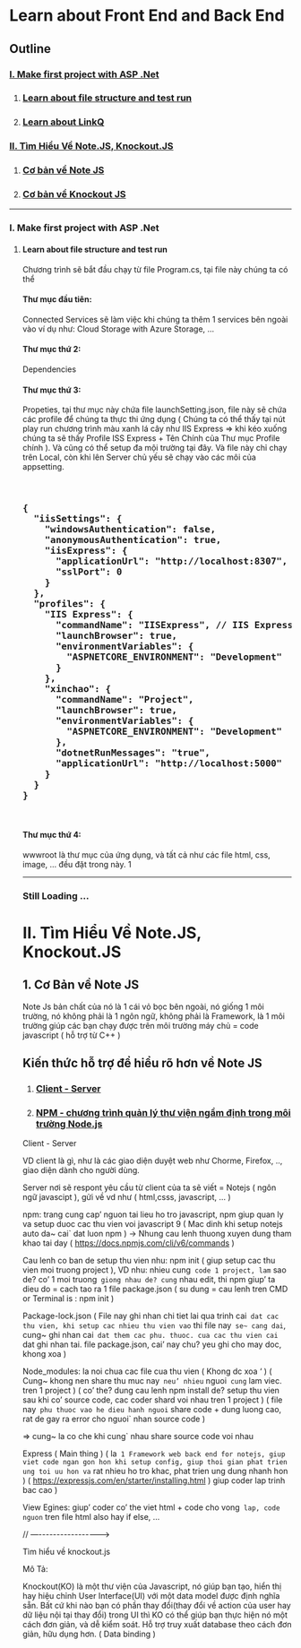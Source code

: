 <h1>Learn about Front End and Back End</h1>
<h2>Outline</h2>

 <h3><a href="#Section1">I. Make first project with ASP .Net
</a></h3>


<ol>
   <li><h3><a href="#Section2">Learn about file structure and test run
</a></h3></li>
   <li><h3><a href="#Section3">Learn about LinkQ
</a></h3></li>
</ol>


 <h3><a href="#Section2">II. Tìm Hiểu Về Note.JS, Knockout.JS
</a></h3>


<ol>
   <li><h3><a href="#Section2">Cơ bản về Note JS</a></h3></li>
   <li><h3><a href="#Section3">Cơ bản về Knockout JS
</a></h3></li>
</ol>

<hr></hr>
<h3>I. Make first project with ASP .Net</h3>
<ol>
   <li><h4>Learn about file structure and test run
</li>
<div id="user-content-section1" dir="auto">


Chương trình sẽ bắt đầu chạy từ file Program.cs, tại file này chúng ta có thể

</div>

<p>



<h4>Thư mục đầu tiên:</h4>
<p> Connected Services sẽ làm việc khi chúng ta thêm 1 services bên ngoài vào ví dụ như: Cloud Storage with Azure Storage, …
</p>

<h4>Thư mục thứ 2:</h4>
<p>
Dependencies
</p>
<h4>Thư mục thứ 3:</h4>
<p>
Propeties, tại thư mục này chứa file launchSetting.json, file này sẽ chứa các profile để chúng ta thực thi ứng dụng ( Chúng ta có thể thấy tại nút play run chương trình màu xanh lá cây như IIS Express => khi kéo xuống chúng ta sẽ thấy Profile ISS Express + Tên Chính của Thư mục Profile chính ). Và cũng có thể setup đa mội trường tại đây. Và file này chỉ chạy trên Local, còn khi lên Server chủ yếu sẽ chạy vào các môi của appsetting.
</p>

<pre >
<h3>
{
  "iisSettings": {
    "windowsAuthentication": false,
    "anonymousAuthentication": true,
    "iisExpress": {
      "applicationUrl": "http://localhost:8307",
      "sslPort": 0
    }
  },
  "profiles": {
    "IIS Express": {
      "commandName": "IISExpress", // IIS Express là cách chạy mặc định Visual Studio lựa chọn cho bạn
      "launchBrowser": true,
      "environmentVariables": {
        "ASPNETCORE_ENVIRONMENT": "Development"
      }
    },
    "xinchao": {
      "commandName": "Project",
      "launchBrowser": true,
      "environmentVariables": {
        "ASPNETCORE_ENVIRONMENT": "Development"
      },
      "dotnetRunMessages": "true",
      "applicationUrl": "http://localhost:5000"
    }
  }
}
</h3>
</pre>

<h4>Thư mục thứ 4:</h4>
<p>
wwwroot là thư mục của ứng dụng, và tất cả như các file html, css, image, … đều đặt trong này.
1</p>

<hr></hr>


<h3>Still Loading ...</h3>

<h1>II. Tìm Hiểu Về Note.JS, Knockout.JS</h1>

<h2>1. Cơ Bản về Note JS</h2>

Note Js bản chất của nó là 1 cái vỏ bọc bên ngoài, nó giống 1 môi trường, nó không phải là 1 ngôn ngữ, không phải là Framework, là 1 môi trường giúp các bạn chạy được trên môi trường máy chủ = code javascript ( hỗ trợ từ C++ )

<h2>Kiến thức hỗ trợ để hiểu rõ hơn về Note JS</h2>

<ol>
   <li><h3><a href="#Section2">Client - Server</a></h3></li>
   <li><h3><a href="#Section3">NPM - chương trình quản lý thư viện ngầm định trong môi trường Node.js
</a></h3></li>
</ol>

Client - Server

VD client là gì, như là các giao diện duyệt web như Chorme, Firefox, .., giao diện dành cho người dùng.

Server nơi sẽ respont yêu cầu từ client của ta sẽ viết = Notejs ( ngôn ngữ javascipt ), gửi về vd như ( html,csss, javascript, … )

npm: trang cung cap’ nguon tai lieu ho tro javascript, npm giup quan ly va setup duoc cac thu vien voi javascript 9 ( Mac dinh khi setup notejs auto da~ cai` dat luon npm ) -> Nhung cau lenh thuong xuyen dung tham khao tai day ( https://docs.npmjs.com/cli/v6/commands )

Cau lenh co ban de setup thu vien nhu: npm init ( giup setup cac thu vien moi truong project ), VD nhu: nhieu cung` code 1 project, lam` sao de? co’ 1 moi truong` giong nhau de? cung` nhau edit, thi npm giup’ ta dieu do = cach tao ra 1 file package.json ( su dung = cau lenh tren CMD or Terminal is : npm init )

Package-lock.json ( File nay ghi nhan chi tiet lai qua trinh cai` dat cac thu vien, khi setup cac nhieu thu vien vao` thi file nay` se~ cang dai`, cung~ ghi nhan cai` dat them cac phu. thuoc. cua cac thu vien cai` dat ghi nhan tai. file package.json,  cai’ nay chu? yeu ghi cho may doc, khong xoa ) 

Node_modules: la noi chua cac file cua thu vien ( Khong dc xoa ‘ ) ( Cung~ khong nen share thu muc nay` neu’ nhieu` nguoi` cung` lam viec. tren 1 project ) ( co’ the? dung cau lenh npm install de? setup thu vien sau khi co’ source code, cac coder shard voi nhau tren 1 project ) ( file nay` phu thuoc vao he dieu hanh nguoi` share code + dung luong cao, rat de gay ra error cho nguoi` nhan source code )

=> cung~ la co che khi cung` nhau share source code voi nhau

Express ( Main thing ) ( la` 1 Framework web back end for notejs, giup viet code ngan gon hon khi setup config, giup thoi gian phat trien ung toi uu hon va` rat nhieu ho tro khac, phat trien ung dung nhanh hon ) ( https://expressjs.com/en/starter/installing.html ) giup coder lap trinh bac cao )

View Egines:  giup’ coder co’ the viet html + code cho vong` lap, code nguon` tren file html also hay if else, …

// —----------------->

Tìm hiểu về knockout.js

Mô Tả:

Knockout(KO) là một thư viện của Javascript, nó giúp bạn tạo, hiển thị hay hiệu chỉnh User Interface(UI) với một data model được định nghĩa sẵn. Bất cứ khi nào bạn có phần thay đổi(thay đổi về action của user hay dữ liệu nội tại thay đổi) trong UI thì KO có thể giúp bạn thực hiện nó một cách đơn giản, và dễ kiểm soát. Hỗ trợ truy xuất database theo cách đơn giản, hữu dụng hơn. ( Data binding )


